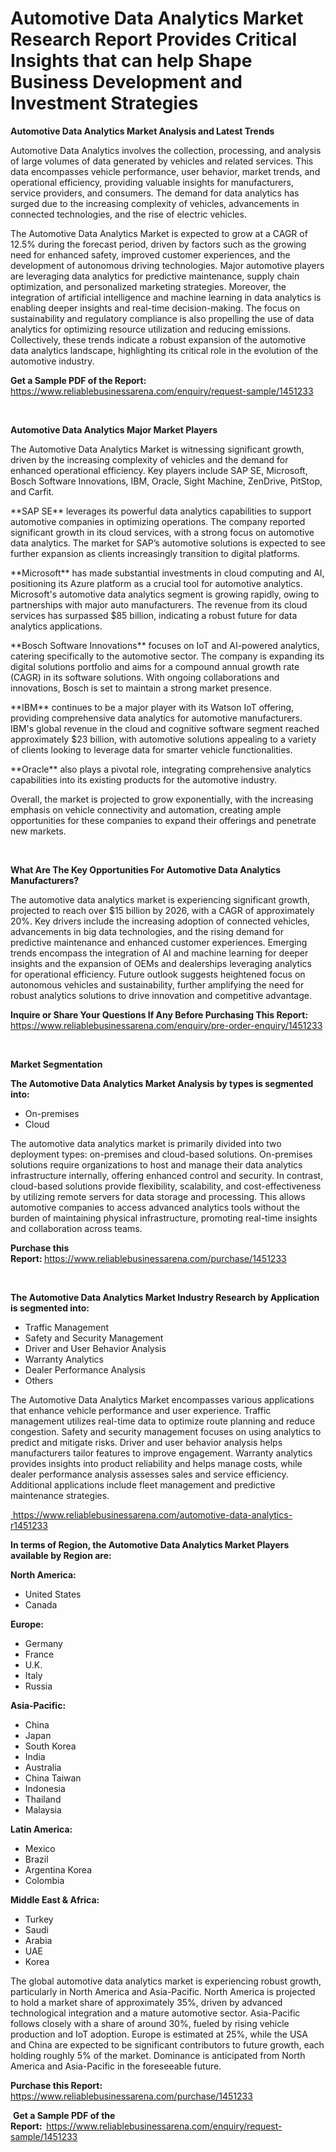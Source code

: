 <p><h1>Automotive Data Analytics Market Research Report Provides Critical Insights that can help Shape Business Development and Investment Strategies</h1></p><p><strong>Automotive Data Analytics Market Analysis and Latest Trends</strong></p>
<p><p>Automotive Data Analytics involves the collection, processing, and analysis of large volumes of data generated by vehicles and related services. This data encompasses vehicle performance, user behavior, market trends, and operational efficiency, providing valuable insights for manufacturers, service providers, and consumers. The demand for data analytics has surged due to the increasing complexity of vehicles, advancements in connected technologies, and the rise of electric vehicles.</p><p>The Automotive Data Analytics Market is expected to grow at a CAGR of 12.5% during the forecast period, driven by factors such as the growing need for enhanced safety, improved customer experiences, and the development of autonomous driving technologies. Major automotive players are leveraging data analytics for predictive maintenance, supply chain optimization, and personalized marketing strategies. Moreover, the integration of artificial intelligence and machine learning in data analytics is enabling deeper insights and real-time decision-making. The focus on sustainability and regulatory compliance is also propelling the use of data analytics for optimizing resource utilization and reducing emissions. Collectively, these trends indicate a robust expansion of the automotive data analytics landscape, highlighting its critical role in the evolution of the automotive industry.</p></p>
<p><strong>Get a Sample PDF of the Report:&nbsp;</strong> <a href="https://www.reliablebusinessarena.com/enquiry/request-sample/1451233?utm_campaign=3039&utm_medium=2&utm_source=Github&utm_content=ia&utm_term=20042025&utm_id=automotive-data-analytics">https://www.reliablebusinessarena.com/enquiry/request-sample/1451233</a></p>
<p>&nbsp;</p>
<p><strong>Automotive Data Analytics Major Market Players</strong></p>
<p><p>The Automotive Data Analytics Market is witnessing significant growth, driven by the increasing complexity of vehicles and the demand for enhanced operational efficiency. Key players include SAP SE, Microsoft, Bosch Software Innovations, IBM, Oracle, Sight Machine, ZenDrive, PitStop, and Carfit.</p><p>**SAP SE** leverages its powerful data analytics capabilities to support automotive companies in optimizing operations. The company reported significant growth in its cloud services, with a strong focus on automotive data analytics. The market for SAP’s automotive solutions is expected to see further expansion as clients increasingly transition to digital platforms.</p><p>**Microsoft** has made substantial investments in cloud computing and AI, positioning its Azure platform as a crucial tool for automotive analytics. Microsoft's automotive data analytics segment is growing rapidly, owing to partnerships with major auto manufacturers. The revenue from its cloud services has surpassed $85 billion, indicating a robust future for data analytics applications.</p><p>**Bosch Software Innovations** focuses on IoT and AI-powered analytics, catering specifically to the automotive sector. The company is expanding its digital solutions portfolio and aims for a compound annual growth rate (CAGR) in its software solutions. With ongoing collaborations and innovations, Bosch is set to maintain a strong market presence.</p><p>**IBM** continues to be a major player with its Watson IoT offering, providing comprehensive data analytics for automotive manufacturers. IBM's global revenue in the cloud and cognitive software segment reached approximately $23 billion, with automotive solutions appealing to a variety of clients looking to leverage data for smarter vehicle functionalities.</p><p>**Oracle** also plays a pivotal role, integrating comprehensive analytics capabilities into its existing products for the automotive industry. </p><p>Overall, the market is projected to grow exponentially, with the increasing emphasis on vehicle connectivity and automation, creating ample opportunities for these companies to expand their offerings and penetrate new markets.</p></p>
<p>&nbsp;</p>
<p><strong>What Are The Key Opportunities For Automotive Data Analytics Manufacturers?</strong></p>
<p><p>The automotive data analytics market is experiencing significant growth, projected to reach over $15 billion by 2026, with a CAGR of approximately 20%. Key drivers include the increasing adoption of connected vehicles, advancements in big data technologies, and the rising demand for predictive maintenance and enhanced customer experiences. Emerging trends encompass the integration of AI and machine learning for deeper insights and the expansion of OEMs and dealerships leveraging analytics for operational efficiency. Future outlook suggests heightened focus on autonomous vehicles and sustainability, further amplifying the need for robust analytics solutions to drive innovation and competitive advantage.</p></p>
<p><strong>Inquire or Share Your Questions If Any Before Purchasing This Report:</strong> <a href="https://www.reliablebusinessarena.com/enquiry/pre-order-enquiry/1451233?utm_campaign=3039&utm_medium=2&utm_source=Github&utm_content=ia&utm_term=20042025&utm_id=automotive-data-analytics">https://www.reliablebusinessarena.com/enquiry/pre-order-enquiry/1451233</a></p>
<p>&nbsp;</p>
<p><strong>Market Segmentation</strong></p>
<p><strong>The Automotive Data Analytics Market Analysis by types is segmented into:</strong></p>
<p><ul><li>On-premises</li><li>Cloud</li></ul></p>
<p><p>The automotive data analytics market is primarily divided into two deployment types: on-premises and cloud-based solutions. On-premises solutions require organizations to host and manage their data analytics infrastructure internally, offering enhanced control and security. In contrast, cloud-based solutions provide flexibility, scalability, and cost-effectiveness by utilizing remote servers for data storage and processing. This allows automotive companies to access advanced analytics tools without the burden of maintaining physical infrastructure, promoting real-time insights and collaboration across teams.</p></p>
<p><strong>Purchase this Report:&nbsp;</strong><a href="https://www.reliablebusinessarena.com/purchase/1451233?utm_campaign=3039&utm_medium=2&utm_source=Github&utm_content=ia&utm_term=20042025&utm_id=automotive-data-analytics">https://www.reliablebusinessarena.com/purchase/1451233</a></p>
<p>&nbsp;</p>
<p><strong>The Automotive Data Analytics Market Industry Research by Application is segmented into:</strong></p>
<p><ul><li>Traffic Management</li><li>Safety and Security Management</li><li>Driver and User Behavior Analysis</li><li>Warranty Analytics</li><li>Dealer Performance Analysis</li><li>Others</li></ul></p>
<p><p>The Automotive Data Analytics Market encompasses various applications that enhance vehicle performance and user experience. Traffic management utilizes real-time data to optimize route planning and reduce congestion. Safety and security management focuses on using analytics to predict and mitigate risks. Driver and user behavior analysis helps manufacturers tailor features to improve engagement. Warranty analytics provides insights into product reliability and helps manage costs, while dealer performance analysis assesses sales and service efficiency. Additional applications include fleet management and predictive maintenance strategies.</p></p>
<p><a href="https://www.reliablebusinessarena.com/automotive-data-analytics-r1451233?utm_campaign=3039&utm_medium=2&utm_source=Github&utm_content=ia&utm_term=20042025&utm_id=automotive-data-analytics">&nbsp;https://www.reliablebusinessarena.com/automotive-data-analytics-r1451233</a></p>
<p><strong>In terms of Region, the Automotive Data Analytics Market Players available by Region are:</strong></p>
<p>
    <p> <strong> North America: </strong>
        <ul>
            <li>United States</li>
            <li>Canada</li>
        </ul>
        </p> 
    <p> <strong> Europe: </strong>
        <ul>
            <li>Germany</li>
            <li>France</li>
            <li>U.K.</li>
            <li>Italy</li>
            <li>Russia</li>
        </ul>
        </p> 
    <p> <strong> Asia-Pacific: </strong>
        <ul>
            <li>China</li>
            <li>Japan</li>
            <li>South Korea</li>
            <li>India</li>
            <li>Australia</li>
            <li>China Taiwan</li>
            <li>Indonesia</li>
            <li>Thailand</li>
            <li>Malaysia</li>
        </ul>
        </p> 
    <p> <strong> Latin America: </strong>
        <ul>
            <li>Mexico</li>
            <li>Brazil</li>
            <li>Argentina Korea</li>
            <li>Colombia</li>
        </ul>
        </p> 
    <p> <strong> Middle East & Africa: </strong>
        <ul>
            <li>Turkey</li>
            <li>Saudi</li>
            <li>Arabia</li>
            <li>UAE</li>
            <li>Korea</li>
        </ul>
    </p>
    </p>
<p><p>The global automotive data analytics market is experiencing robust growth, particularly in North America and Asia-Pacific. North America is projected to hold a market share of approximately 35%, driven by advanced technological integration and a mature automotive sector. Asia-Pacific follows closely with a share of around 30%, fueled by rising vehicle production and IoT adoption. Europe is estimated at 25%, while the USA and China are expected to be significant contributors to future growth, each holding roughly 5% of the market. Dominance is anticipated from North America and Asia-Pacific in the foreseeable future.</p></p>
<p><strong>Purchase this Report: </strong><a href="https://www.reliablebusinessarena.com/purchase/1451233?utm_campaign=3039&utm_medium=2&utm_source=Github&utm_content=ia&utm_term=20042025&utm_id=automotive-data-analytics">https://www.reliablebusinessarena.com/purchase/1451233</a></p>
<p>&nbsp;<strong>Get a Sample PDF of the Report:&nbsp;&nbsp;</strong><a href="https://www.reliablebusinessarena.com/enquiry/request-sample/1451233?utm_campaign=3039&utm_medium=2&utm_source=Github&utm_content=ia&utm_term=20042025&utm_id=automotive-data-analytics">https://www.reliablebusinessarena.com/enquiry/request-sample/1451233</a></p>
<p><strong></strong></p>
<p><p></p><p></p><p></p></p>
